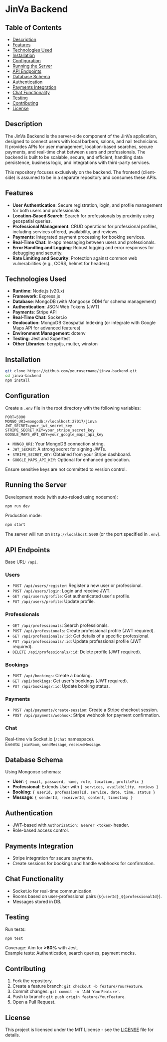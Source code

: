 # JinVa Backend

## Table of Contents
- [Description](#description)
- [Features](#features)
- [Technologies Used](#technologies-used)
- [Installation](#installation)
- [Configuration](#configuration)
- [Running the Server](#running-the-server)
- [API Endpoints](#api-endpoints)
- [Database Schema](#database-schema)
- [Authentication](#authentication)
- [Payments Integration](#payments-integration)
- [Chat Functionality](#chat-functionality)
- [Testing](#testing)
- [Contributing](#contributing)
- [License](#license)

## Description
The JinVa Backend is the server-side component of the JinVa application, designed to connect users with local barbers, salons, and nail technicians. It provides APIs for user management, location-based searches, secure payments, and real-time chat between users and professionals. The backend is built to be scalable, secure, and efficient, handling data persistence, business logic, and integrations with third-party services.

This repository focuses exclusively on the backend. The frontend (client-side) is assumed to be in a separate repository and consumes these APIs.

## Features
- **User Authentication**: Secure registration, login, and profile management for both users and professionals.
- **Location-Based Search**: Search for professionals by proximity using geospatial queries.
- **Professional Management**: CRUD operations for professional profiles, including services offered, availability, and reviews.
- **Payments**: Integrated payment processing for booking services.
- **Real-Time Chat**: In-app messaging between users and professionals.
- **Error Handling and Logging**: Robust logging and error responses for debugging and security.
- **Rate Limiting and Security**: Protection against common web vulnerabilities (e.g., CORS, helmet for headers).

## Technologies Used
- **Runtime**: Node.js (v20.x)
- **Framework**: Express.js
- **Database**: MongoDB (with Mongoose ODM for schema management)
- **Authentication**: JSON Web Tokens (JWT)
- **Payments**: Stripe API
- **Real-Time Chat**: Socket.io
- **Geolocation**: MongoDB Geospatial Indexing (or integrate with Google Maps API for advanced features)
- **Environment Management**: dotenv
- **Testing**: Jest and Supertest
- **Other Libraries**: bcryptjs, multer, winston

## Installation
```bash
git clone https://github.com/yourusername/jinva-backend.git
cd jinva-backend
npm install
```

## Configuration
Create a `.env` file in the root directory with the following variables:
```env
PORT=5000
MONGO_URI=mongodb://localhost:27017/jinva
JWT_SECRET=your_jwt_secret_key
STRIPE_SECRET_KEY=your_stripe_secret_key
GOOGLE_MAPS_API_KEY=your_google_maps_api_key
```

- `MONGO_URI`: Your MongoDB connection string.
- `JWT_SECRET`: A strong secret for signing JWTs.
- `STRIPE_SECRET_KEY`: Obtained from your Stripe dashboard.
- `GOOGLE_MAPS_API_KEY`: Optional for enhanced geolocation.

Ensure sensitive keys are not committed to version control.

## Running the Server
Development mode (with auto-reload using nodemon):
```bash
npm run dev
```

Production mode:
```bash
npm start
```

The server will run on `http://localhost:5000` (or the port specified in `.env`).

## API Endpoints
Base URL: `/api`.

### Users
- `POST /api/users/register`: Register a new user or professional.
- `POST /api/users/login`: Login and receive JWT.
- `GET /api/users/profile`: Get authenticated user's profile.
- `PUT /api/users/profile`: Update profile.

### Professionals
- `GET /api/professionals`: Search professionals.
- `POST /api/professionals`: Create professional profile (JWT required).
- `GET /api/professionals/:id`: Get details of a specific professional.
- `PUT /api/professionals/:id`: Update professional profile (JWT required).
- `DELETE /api/professionals/:id`: Delete profile (JWT required).

### Bookings
- `POST /api/bookings`: Create a booking.
- `GET /api/bookings`: Get user's bookings (JWT required).
- `PUT /api/bookings/:id`: Update booking status.

### Payments
- `POST /api/payments/create-session`: Create a Stripe checkout session.
- `POST /api/payments/webhook`: Stripe webhook for payment confirmation.

### Chat
Real-time via Socket.io (`/chat` namespace).  
Events: `joinRoom`, `sendMessage`, `receiveMessage`.

## Database Schema
Using Mongoose schemas:
- **User**: `{ email, password, name, role, location, profilePic }`
- **Professional**: Extends User with `{ services, availability, reviews }`
- **Booking**: `{ userId, professionalId, service, date, time, status }`
- **Message**: `{ senderId, receiverId, content, timestamp }`

## Authentication
- JWT-based with `Authorization: Bearer <token>` header.
- Role-based access control.

## Payments Integration
- Stripe integration for secure payments.
- Create sessions for bookings and handle webhooks for confirmation.

## Chat Functionality
- Socket.io for real-time communication.
- Rooms based on user-professional pairs (`${userId}_${professionalId}`).
- Messages stored in DB.

## Testing
Run tests:
```bash
npm test
```

Coverage: Aim for **>80%** with Jest.  
Example tests: Authentication, search queries, payment mocks.

## Contributing
1. Fork the repository.
2. Create a feature branch: `git checkout -b feature/YourFeature`.
3. Commit changes: `git commit -m 'Add YourFeature'`.
4. Push to branch: `git push origin feature/YourFeature`.
5. Open a Pull Request.

## License
This project is licensed under the MIT License - see the [LICENSE](LICENSE) file for details.
